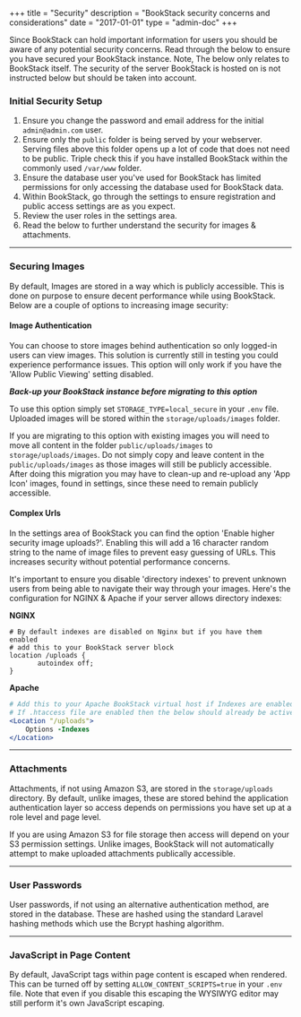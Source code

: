 +++
title = "Security"
description = "BookStack security concerns and considerations"
date = "2017-01-01"
type = "admin-doc"
+++

Since BookStack can hold important information for users you should be aware of any potential security concerns.
Read through the below to ensure you have secured your BookStack instance. Note, The below only
relates to BookStack itself. The security of the server BookStack is hosted on is not
instructed below but should be taken into account.

### Initial Security Setup

1. Ensure you change the password and email address for the initial `admin@admin.com` user.
2. Ensure only the `public` folder is being served by your webserver. Serving files above this folder
opens up a lot of code that does not need to be public. Triple check this if you have installed
BookStack within the commonly used `/var/www` folder.
3. Ensure the database user you've used for BookStack has limited permissions for only accessing
the database used for BookStack data.
4. Within BookStack, go through the settings to ensure registration and public access settings are as you expect.
5. Review the user roles in the settings area.
6. Read the below to further understand the security for images & attachments.

---

### Securing Images

By default, Images are stored in a way which is publicly accessible. This is done on purpose to ensure decent performance while using BookStack. Below are a couple of options to increasing image security:

#### Image Authentication

You can choose to store images behind authentication so only logged-in users can view images. This solution is currently still in testing you could experience performance issues. This option will only work if you have the  'Allow Public Viewing' setting disabled.

***Back-up your BookStack instance before migrating to this option***

To use this option simply set `STORAGE_TYPE=local_secure` in your `.env` file. Uploaded images will be stored within the `storage/uploads/images` folder.

If you are migrating to this option with existing images you will need to move all content in the folder `public/uploads/images` to `storage/uploads/images`. Do not simply copy and leave content in the `public/uploads/images` as those images will still be publicly accessible. After doing this migration you may have to clean-up and re-upload any 'App Icon' images, found in settings, since these need to remain publicly accessible. 

#### Complex Urls

In the settings area of BookStack you can find the option 'Enable higher security image uploads?'. Enabling this will add a 16 character
random string to the name of image files to prevent easy guessing of URLs. This increases security without potential performance concerns.

It's important to ensure you disable 'directory indexes' to prevent unknown users from being able to navigate their way through your images. Here's the configuration for NGINX & Apache if your server allows directory indexes:

**NGINX**

```nginx
# By default indexes are disabled on Nginx but if you have them enabled
# add this to your BookStack server block
location /uploads {
       autoindex off;
}
```

**Apache**

```apache
# Add this to your Apache BookStack virtual host if Indexes are enabled.
# If .htaccess file are enabled then the below should already be active.
<Location "/uploads">
    Options -Indexes
</Location>
```

---

### Attachments

Attachments, if not using Amazon S3, are stored in the `storage/uploads` directory.
By default, unlike images, these are stored behind the application authentication layer so access
depends on permissions you have set up at a role level and page level.

If you are using Amazon S3 for file storage then access will depend on your S3 permission
settings. Unlike images, BookStack will not automatically attempt to make uploaded attachments
publically accessible.  

---

### User Passwords

User passwords, if not using an alternative authentication method, are stored in the database.
These are hashed using the standard Laravel hashing methods which use the Bcrypt hashing algorithm.

---

### JavaScript in Page Content

By default, JavaScript tags within page content is escaped when rendered. This can be turned off by setting `ALLOW_CONTENT_SCRIPTS=true` in your `.env` file. Note that even if you disable this escaping the WYSIWYG editor may still perform it's own JavaScript escaping.
